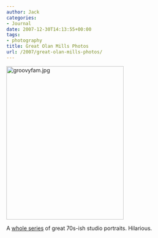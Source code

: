 ```yaml
---
author: Jack
categories:
- Journal
date: 2007-12-30T14:13:55+00:00
tags:
- photography
title: Great Olan Mills Photos
url: /2007/great-olan-mills-photos/
---
```


<img src="https://www.baty.net/files/groovyfam.jpg" alt="groovyfam.jpg" border="0" width="306" height="400" />

A [whole series][1] of great 70s-ish studio portraits. Hilarious.

 [1]: http://listoftheday.blogspot.com/2007/09/great-olan-mills-photos.html